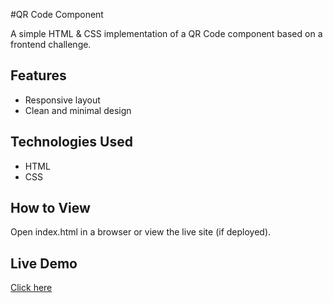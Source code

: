 #QR Code Component

A simple HTML & CSS implementation of a QR Code component based on a frontend challenge.

## Features
- Responsive layout
- Clean and minimal design

## Technologies Used
- HTML
- CSS

## How to View
Open index.html in a browser or view the live site (if deployed).

## Live Demo
[Click here](https://ugokams.github.io/qr-code-component/)
